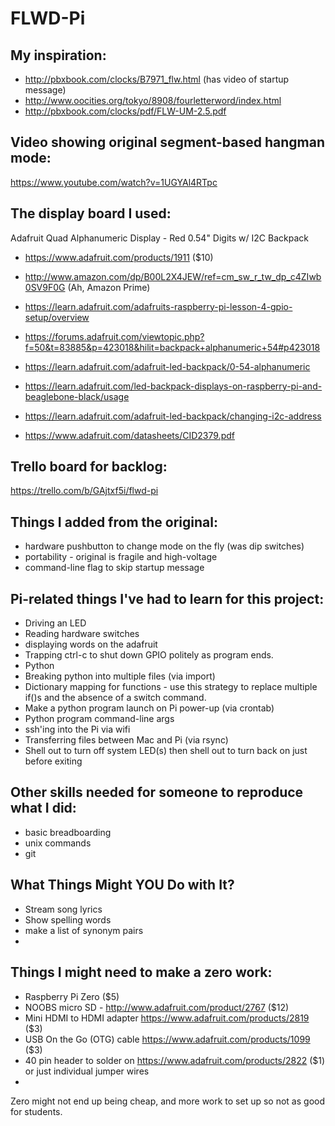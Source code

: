 # FLWD-Pi

My inspiration:
-----------
- http://pbxbook.com/clocks/B7971_flw.html (has video of startup message)
- http://www.oocities.org/tokyo/8908/fourletterword/index.html
- http://pbxbook.com/clocks/pdf/FLW-UM-2.5.pdf

Video showing original segment-based hangman mode:
-----------
https://www.youtube.com/watch?v=1UGYAl4RTpc


The display board I used:
-----------
Adafruit Quad Alphanumeric Display - Red 0.54" Digits w/ I2C Backpack 
- https://www.adafruit.com/products/1911  ($10)
- http://www.amazon.com/dp/B00L2X4JEW/ref=cm_sw_r_tw_dp_c4ZIwb0SV9F0G (Ah, Amazon Prime)

- https://learn.adafruit.com/adafruits-raspberry-pi-lesson-4-gpio-setup/overview
- https://forums.adafruit.com/viewtopic.php?f=50&t=83885&p=423018&hilit=backpack+alphanumeric+54#p423018
- https://learn.adafruit.com/adafruit-led-backpack/0-54-alphanumeric
- https://learn.adafruit.com/led-backpack-displays-on-raspberry-pi-and-beaglebone-black/usage
- https://learn.adafruit.com/adafruit-led-backpack/changing-i2c-address
- https://www.adafruit.com/datasheets/CID2379.pdf

Trello board for backlog:
-----------
https://trello.com/b/GAjtxf5i/flwd-pi

Things I added from the original:
-----------
- hardware pushbutton to change mode on the fly (was dip switches)
- portability - original is fragile and high-voltage
- command-line flag to skip startup message

Pi-related things I've had to learn for this project:
-----------
- Driving an LED
- Reading hardware switches
- displaying words on the adafruit
- Trapping ctrl-c to shut down GPIO politely as program ends.
- Python
- Breaking python into multiple files (via import)
- Dictionary mapping for functions - use this strategy to replace multiple if()s and the absence of a switch command.
- Make a python program launch on Pi power-up (via crontab)
- Python program command-line args
- ssh'ing into the Pi via wifi
- Transferring files between Mac and Pi (via rsync)
- Shell out to turn off system LED(s) then shell out to turn back on just before exiting

Other skills needed for someone to reproduce what I did:
------------
- basic breadboarding
- unix commands
- git

What Things Might YOU Do with It?
------------
- Stream song lyrics
- Show spelling words
- make a list of synonym pairs
- 

Things I might need to make a zero work:
-----------
- Raspberry Pi Zero ($5)
- NOOBS micro SD - http://www.adafruit.com/product/2767 ($12)
- Mini HDMI to HDMI adapter https://www.adafruit.com/products/2819 ($3)
- USB On the Go (OTG) cable https://www.adafruit.com/products/1099 ($3)
- 40 pin header to solder on https://www.adafruit.com/products/2822 ($1) or just individual jumper wires
- 
 
Zero might not end up being cheap, and more work to set up so not as good for students.
